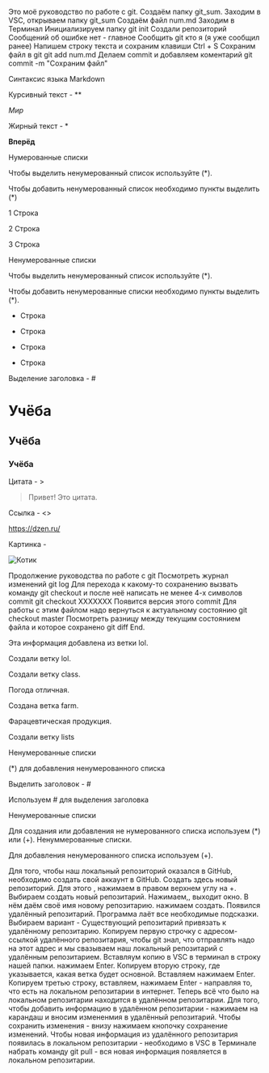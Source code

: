 Это моё руководство по работе с git.
Создаём папку   git_sum.
Заходим в VSC, открываем папку git_sum
Создаём файл num.md
Заходим в Терминал
Инициализируем папку  git init
Создали  репозиторий
Сообщений об ошибке нет - главное
Сообщить git кто я (я уже сообщил ранее)
Напишем строку текста и сохраним 
клавиши  Ctrl + S
Сохраним файл в git   git add num.md
Делаем commit и добавляем коментарий
git commit -m "Cохраним файл"

Синтаксис языка Markdown

Курсивный текст - **

*Мир*

Жирный текст - *

**Вперёд**

Нумерованные списки

Чтобы выделить ненумерованный список используйте (*).

Чтобы добавить ненумерованный список необходимо пункты выделить (*)

1 Строка

2 Строка

3 Строка

Ненумерованные списки

Чтобы выделить ненумерованный список используйте (*).

Чтобы добавить ненумерованные списки необходимо пункты выделить (*).

+ Строка

* Строка

* Строка

* Строка


Выделение заголовка - #

# Учёба 

## Учёба

### Учёба

Цитата - >

> Привет! Это цитата.

Ссылка - <>

<https://dzen.ru/>

Картинка - ![]()

![Котик]()

Продолжение руководства по работе с git
Посмотреть журнал изменений
git log
Для перехода к какому-то сохранению вызвать команду
git checkout 
и после неё написать не менее
4-х символов commit
git checkout ХХХХХХХ
Появится версия этого commit
Для работы с этим файлом надо вернуться к актуальному состоянию
git checkout master
Посмотреть разницу между текущим состоянием файла и которое сохранено
git diff
End.

Эта информация добавлена из ветки lol.

Создали ветку lol.

Создали ветку class.

Погода отличная.

Создана ветка farm.

Фарацевтическая продукция.

Создали ветку lists

 Ненумерованные списки

 (*) для добавления ненумерованного списка

Выделить заголовок - #

Используем # для выделения заголовка

Ненумерованные списки 

Для создания или добавления не нумерованного списка используем (*) или (+).
Ненуммерованные списки.

Для добавления ненумерованного списка используем (+).

Для того, чтобы наш локальный репозиторий оказался в GitHub, необходимо создать свой аккаунт в GitHub.
Создать здесь новый репозиторий. Для этого , нажимаем в правом верхнем углу на +.
Выбираем создать новый репозитарий. Нажимаем,, выходит окно. В нём даём своё имя новому репозитарию.
нажимаем создать. Появился удалённый репозитарий.
Программа лаёт все необходимые подсказки.
Выбираем вариант - Существующий репозитарий привязать к удалённому репозитарию.
Копируем первую строчку с адресом-ссылкой удалённого репозитария, чтобы git знал, что отправлять надо на
этот адрес и мы свазываем наш локальный репозитарий с удалённым репозитарием.
Вставляум копию в VSC в терминал в строку нашей папки. нажимаем Enter.
Копируем вторую строку, где указывается, какая ветка будет основной.
Вставляем нажимаем Enter.
Копируем третью строку, вставляем, нажимаем Enter - направляя то, что есть на локальном репозитарии в интернет.
Теперь всё что было на локальном репозитарии находится в удалённом репозитарии.
Для того, чтобы добавить информацию в удалённом репозитарии - нажимаем на карандаш и вносим измененмия в 
удалённый репозитарий. Чтобы сохранить изменения - внизу нажимаем кнопочку сохранение изменений.
Чтобы новая информация из удалённого репозитария появилась в локальном репозитарии - необходимо в VSC в Терминале
набрать команду git pull - вся новая информация появляется в локальном репозитарии.













